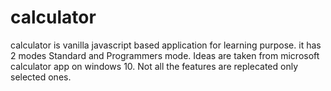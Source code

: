 # calculator
calculator is vanilla javascript based application for learning purpose. it has 2 modes Standard and Programmers mode. Ideas are taken from microsoft calculator app on windows 10. Not all the features are replecated only selected ones.
